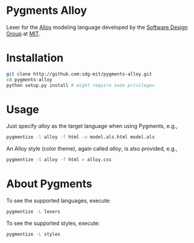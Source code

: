 # Pygments Alloy

Lexer for the [Alloy](http://alloy.mit.edu) modeling language developed by the [Software Design Group](http://sdg.csail.mit.edu) at [MIT](http://mit.edu).

# Installation

```bash
git clone http://github.com:sdg-mit/pygments-alloy.git
cd pygments-alloy
python setup.py install # might require sudo privileges
```

# Usage

Just specify *alloy* as the target language when using Pygments, e.g.,

```bash
pygmentize -l alloy -f html -o model.als.html model.als
```

An Alloy style (color theme), again called *alloy*, is also provided, e.g.,

```bash
pygmentize -S alloy -f html > alloy.css
```

# About Pygments

To see the supported languages, execute:

```bash
pygmentize -L lexers
```

To see the supported styles, execute:

```bash
pygmentize -L styles
```



